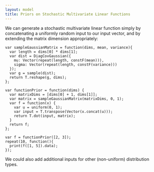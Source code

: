 ```yaml
---
layout: model
title: Priors on Stochastic Multivariate Linear Functions
---
```


We can generate a stochastic multivariate linear function simply by concatenating a uniformly random input to our input vector, and by extending the matrix dimension appropriately:

~~~~
var sampleGaussianMatrix = function(dims, mean, variance){
  var length = dims[0] * dims[1];
  var dist = DiagCovGaussian({
    mu: Vector(repeat(length, constF(mean))),
    sigma: Vector(repeat(length, constF(variance)))
  });
  var g = sample(dist);
  return T.reshape(g, dims);
};

var functionPrior = function(dims) {
  var matrixDims = [dims[0] + 1, dims[1]];
  var matrix = sampleGaussianMatrix(matrixDims, 0, 1);
  var f = function(x) {
    var u = uniform(0, 1);
    var input = T.transpose(Vector(x.concat(u)));
    return T.dot(input, matrix);
  }
  return f;
};

var f = functionPrior([2, 3]);
repeat(10, function(){
  print(f([1, 5]).data);
});
~~~~

We could also add additional inputs for other (non-uniform) distribution types.
